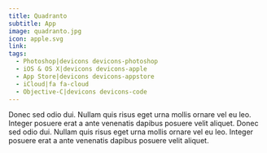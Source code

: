 ```yaml
---
title: Quadranto
subtitle: App
image: quadranto.jpg
icon: apple.svg
link:
tags:
  - Photoshop|devicons devicons-photoshop
  - iOS & OS X|devicons devicons-apple
  - App Store|devicons devicons-appstore
  - iCloud|fa fa-cloud
  - Objective-C|devicons devicons-code
---
```


Donec sed odio dui. Nullam quis risus eget urna mollis ornare vel eu leo. Integer posuere erat a ante venenatis dapibus posuere velit aliquet. Donec sed odio dui. Nullam quis risus eget urna mollis ornare vel eu leo. Integer posuere erat a ante venenatis dapibus posuere velit aliquet.
